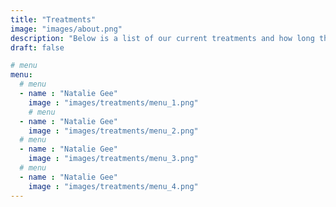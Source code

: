 ```yaml
---
title: "Treatments"
image: "images/about.png"
description: "Below is a list of our current treatments and how long they will take."
draft: false

# menu
menu:
  # menu
  - name : "Natalie Gee"
    image : "images/treatments/menu_1.png"
    # menu
  - name : "Natalie Gee"
    image : "images/treatments/menu_2.png"
  # menu
  - name : "Natalie Gee"
    image : "images/treatments/menu_3.png"
  # menu
  - name : "Natalie Gee"
    image : "images/treatments/menu_4.png"    
---
```



